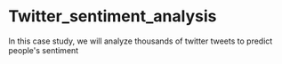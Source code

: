 # Twitter_sentiment_analysis
In this case study, we will analyze thousands of twitter tweets to predict people's sentiment
